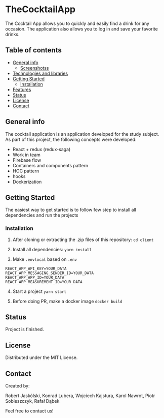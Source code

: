 # TheCocktailApp

The Cocktail App allows you to quickly and easily find a drink for any occasion. The application also allows you to log in and save your favorite drinks.

## Table of contents

- [General info](#general-info)
  - [Screenshotss](#screenshots)
- [Technologies and libraries](#technologies-and-libraries)
- [Getting Started](#getting-started)
  - [Installation](#installation)
- [Features](#features)
- [Status](#status)
- [License](#license)
- [Contact](#contact)

## General info

The cocktail application is an application developed for the study subject. As part of this project, the following concepts were developed:

- React + redux (redux-saga)
- Work in team
- Firebase flow
- Containers and components pattern
- HOC pattern
- hooks
- Dockerization

## Getting Started

The easiest way to get started is to follow few step to install all dependencies and run the projects

### Installation

1. After cloning or extracting the .zip files of this repository:
   `cd client`

2. Install all dependencies:
   `yarn install`

3. Make `.envlocal` based on `.env`

```
REACT_APP_API_KEY=YOUR_DATA
REACT_APP_MESSAGING_SENDER_ID=YOUR_DATA
REACT_APP_APP_ID=YOUR_DATA
REACT_APP_MEASUREMENT_ID=YOUR_DATA
```

4. Start a project
   `yarn start`

5. Before doing PR, make a docker image
   `docker build`


## Status

Project is finished.

## License

Distributed under the MIT License.

## Contact

Created by:

Robert Jaskólski, Konrad Lubera, Wojciech Kajstura, Karol Nawrot, Piotr Sobieszczyk, Rafał Dąbek

Feel free to contact us!
